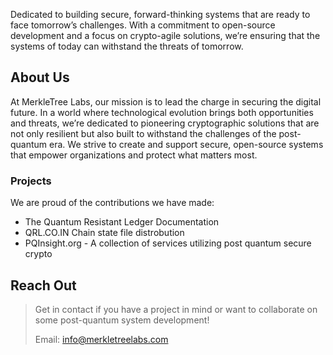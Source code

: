 Dedicated to building secure, forward-thinking systems that are ready to face tomorrow’s challenges. With a commitment to open-source development and a focus on crypto-agile solutions, we’re ensuring that the systems of today can withstand the threats of tomorrow.

## About Us

At MerkleTree Labs, our mission is to lead the charge in securing the digital future. In a world where technological evolution brings both opportunities and threats, we’re dedicated to pioneering cryptographic solutions that are not only resilient but also built to withstand the challenges of the post-quantum era. We strive to create and support secure, open-source systems that empower organizations and protect what matters most.


### Projects 
We are proud of the contributions we have made:

- The Quantum Resistant Ledger Documentation
- QRL.CO.IN Chain state file distrobution
- PQInsight.org - A collection of services utilizing post quantum secure crypto

## Reach Out

> Get in contact if you have a project in mind or want to collaborate on some post-quantum system development!
>
> Email: info@merkletreelabs.com


